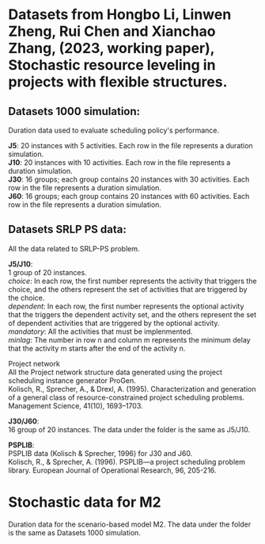 # Datasets from Hongbo Li, Linwen Zheng, Rui Chen and Xianchao Zhang, (2023, working paper), Stochastic resource leveling in projects with flexible structures.

## Datasets 1000 simulation:

Duration data used to evaluate scheduling policy's performance.  

**J5**: 20 instances with 5 activities. Each row in the file represents a duration simulation.  
**J10**: 20 instances with 10 activities. Each row in the file represents a duration simulation.  
**J30**: 16 groups; each group contains 20 instances with 30 activities. Each row in the file represents a duration simulation.  
**J60**: 16 groups; each group contains 20 instances with 60 activities. Each row in the file represents a duration simulation.  

## Datasets SRLP PS data:

All the data related to SRLP-PS problem.  

**J5/J10**:   
  1 group of 20 instances.   
  *choice*: In each row, the first number represents the activity that triggers the choice, and the others represent the set of activities that are triggered by the choice.  
    *dependent*: In each row, the first number represents the optional activity that the triggers the dependent activity set, and the others represent the set of dependent activities that are triggered by the optional activity.  
    *mandatory*: All the activities that must be implenmented.  
    *minlag*: The number in row n and column m represents the minimum delay that the activity m starts after the end of the activity n.  

  Project network  
    All the Project network structure data generated using the project scheduling instance generator ProGen.  
    Kolisch, R., Sprecher, A., & Drexl, A. (1995). Characterization and generation of a general class of resource-constrained project scheduling problems. Management Science, 41(10), 1693–1703.  

**J30/J60**:   
  16 group of 20 instances. The data under the folder is the same as J5/J10.  

**PSPLIB**:  
  PSPLIB data (Kolisch & Sprecher, 1996) for J30 and J60.  
  Kolisch, R., & Sprecher, A. (1996). PSPLIB—a project scheduling problem library. European Journal of Operational Research, 96, 205-216.  

# Stochastic data for M2

Duration data for the scenario-based model M2. The data under the folder is the same as Datasets 1000 simulation.  
